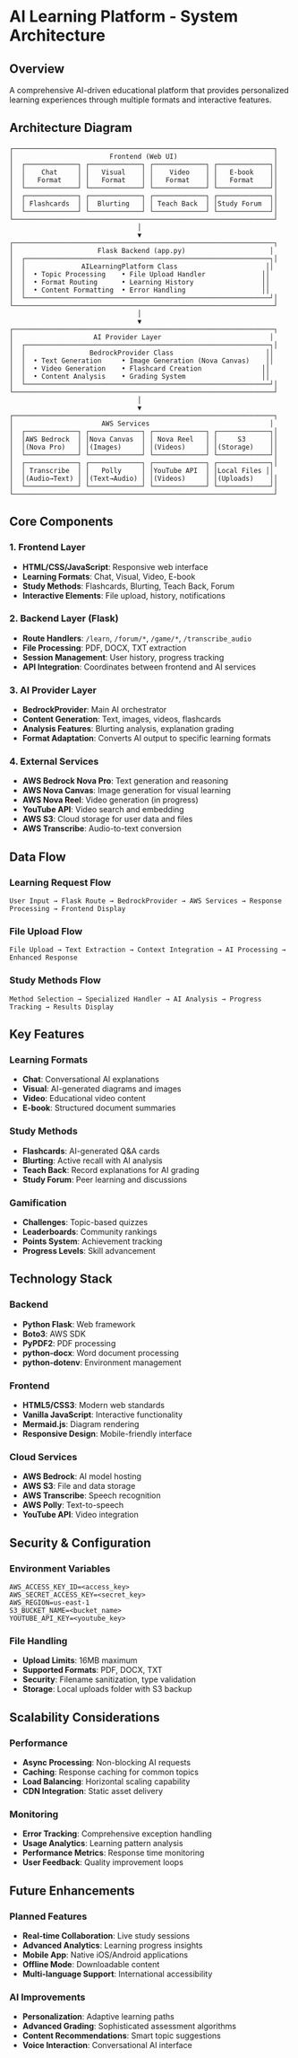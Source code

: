 # AI Learning Platform - System Architecture

## Overview
A comprehensive AI-driven educational platform that provides personalized learning experiences through multiple formats and interactive features.

## Architecture Diagram

```
┌─────────────────────────────────────────────────────────────────┐
│                        Frontend (Web UI)                        │
│  ┌─────────────┐ ┌─────────────┐ ┌─────────────┐ ┌─────────────┐│
│  │    Chat     │ │   Visual    │ │    Video    │ │   E-book    ││
│  │   Format    │ │   Format    │ │   Format    │ │   Format    ││
│  └─────────────┘ └─────────────┘ └─────────────┘ └─────────────┘│
│  ┌─────────────┐ ┌─────────────┐ ┌─────────────┐ ┌─────────────┐│
│  │ Flashcards  │ │  Blurting   │ │ Teach Back  │ │Study Forum  ││
│  └─────────────┘ └─────────────┘ └─────────────┘ └─────────────┘│
└─────────────────────────────────────────────────────────────────┘
                                │
                                ▼
┌─────────────────────────────────────────────────────────────────┐
│                     Flask Backend (app.py)                     │
│  ┌─────────────────────────────────────────────────────────────┐│
│  │              AILearningPlatform Class                      ││
│  │  • Topic Processing    • File Upload Handler              ││
│  │  • Format Routing      • Learning History                 ││
│  │  • Content Formatting  • Error Handling                   ││
│  └─────────────────────────────────────────────────────────────┘│
└─────────────────────────────────────────────────────────────────┘
                                │
                                ▼
┌─────────────────────────────────────────────────────────────────┐
│                    AI Provider Layer                           │
│  ┌─────────────────────────────────────────────────────────────┐│
│  │                BedrockProvider Class                       ││
│  │  • Text Generation     • Image Generation (Nova Canvas)    ││
│  │  • Video Generation    • Flashcard Creation               ││
│  │  • Content Analysis    • Grading System                   ││
│  └─────────────────────────────────────────────────────────────┘│
└─────────────────────────────────────────────────────────────────┘
                                │
                                ▼
┌─────────────────────────────────────────────────────────────────┐
│                      AWS Services                              │
│  ┌─────────────┐ ┌─────────────┐ ┌─────────────┐ ┌─────────────┐│
│  │AWS Bedrock  │ │Nova Canvas  │ │ Nova Reel   │ │     S3      ││
│  │(Nova Pro)   │ │(Images)     │ │(Videos)     │ │(Storage)    ││
│  └─────────────┘ └─────────────┘ └─────────────┘ └─────────────┘│
│  ┌─────────────┐ ┌─────────────┐ ┌─────────────┐ ┌─────────────┐│
│  │ Transcribe  │ │   Polly     │ │YouTube API  │ │Local Files ││
│  │(Audio→Text) │ │(Text→Audio) │ │(Videos)     │ │(Uploads)    ││
│  └─────────────┘ └─────────────┘ └─────────────┘ └─────────────┘│
└─────────────────────────────────────────────────────────────────┘
```

## Core Components

### 1. Frontend Layer
- **HTML/CSS/JavaScript**: Responsive web interface
- **Learning Formats**: Chat, Visual, Video, E-book
- **Study Methods**: Flashcards, Blurting, Teach Back, Forum
- **Interactive Elements**: File upload, history, notifications

### 2. Backend Layer (Flask)
- **Route Handlers**: `/learn`, `/forum/*`, `/game/*`, `/transcribe_audio`
- **File Processing**: PDF, DOCX, TXT extraction
- **Session Management**: User history, progress tracking
- **API Integration**: Coordinates between frontend and AI services

### 3. AI Provider Layer
- **BedrockProvider**: Main AI orchestrator
- **Content Generation**: Text, images, videos, flashcards
- **Analysis Features**: Blurting analysis, explanation grading
- **Format Adaptation**: Converts AI output to specific learning formats

### 4. External Services
- **AWS Bedrock Nova Pro**: Text generation and reasoning
- **AWS Nova Canvas**: Image generation for visual learning
- **AWS Nova Reel**: Video generation (in progress)
- **YouTube API**: Video search and embedding
- **AWS S3**: Cloud storage for user data and files
- **AWS Transcribe**: Audio-to-text conversion

## Data Flow

### Learning Request Flow
```
User Input → Flask Route → BedrockProvider → AWS Services → Response Processing → Frontend Display
```

### File Upload Flow
```
File Upload → Text Extraction → Context Integration → AI Processing → Enhanced Response
```

### Study Methods Flow
```
Method Selection → Specialized Handler → AI Analysis → Progress Tracking → Results Display
```

## Key Features

### Learning Formats
- **Chat**: Conversational AI explanations
- **Visual**: AI-generated diagrams and images
- **Video**: Educational video content
- **E-book**: Structured document summaries

### Study Methods
- **Flashcards**: AI-generated Q&A cards
- **Blurting**: Active recall with AI analysis
- **Teach Back**: Record explanations for AI grading
- **Study Forum**: Peer learning and discussions

### Gamification
- **Challenges**: Topic-based quizzes
- **Leaderboards**: Community rankings
- **Points System**: Achievement tracking
- **Progress Levels**: Skill advancement

## Technology Stack

### Backend
- **Python Flask**: Web framework
- **Boto3**: AWS SDK
- **PyPDF2**: PDF processing
- **python-docx**: Word document processing
- **python-dotenv**: Environment management

### Frontend
- **HTML5/CSS3**: Modern web standards
- **Vanilla JavaScript**: Interactive functionality
- **Mermaid.js**: Diagram rendering
- **Responsive Design**: Mobile-friendly interface

### Cloud Services
- **AWS Bedrock**: AI model hosting
- **AWS S3**: File and data storage
- **AWS Transcribe**: Speech recognition
- **AWS Polly**: Text-to-speech
- **YouTube API**: Video integration

## Security & Configuration

### Environment Variables
```
AWS_ACCESS_KEY_ID=<access_key>
AWS_SECRET_ACCESS_KEY=<secret_key>
AWS_REGION=us-east-1
S3_BUCKET_NAME=<bucket_name>
YOUTUBE_API_KEY=<youtube_key>
```

### File Handling
- **Upload Limits**: 16MB maximum
- **Supported Formats**: PDF, DOCX, TXT
- **Security**: Filename sanitization, type validation
- **Storage**: Local uploads folder with S3 backup

## Scalability Considerations

### Performance
- **Async Processing**: Non-blocking AI requests
- **Caching**: Response caching for common topics
- **Load Balancing**: Horizontal scaling capability
- **CDN Integration**: Static asset delivery

### Monitoring
- **Error Tracking**: Comprehensive exception handling
- **Usage Analytics**: Learning pattern analysis
- **Performance Metrics**: Response time monitoring
- **User Feedback**: Quality improvement loops

## Future Enhancements

### Planned Features
- **Real-time Collaboration**: Live study sessions
- **Advanced Analytics**: Learning progress insights
- **Mobile App**: Native iOS/Android applications
- **Offline Mode**: Downloadable content
- **Multi-language Support**: International accessibility

### AI Improvements
- **Personalization**: Adaptive learning paths
- **Advanced Grading**: Sophisticated assessment algorithms
- **Content Recommendations**: Smart topic suggestions
- **Voice Interaction**: Conversational AI interface
